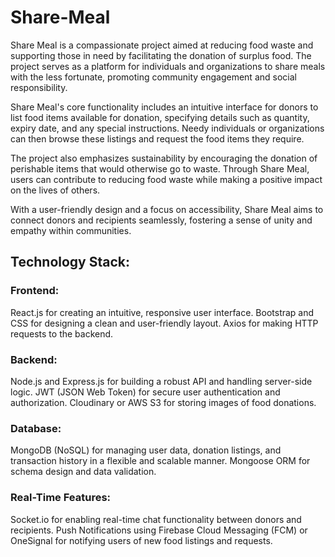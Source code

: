 # Share-Meal
Share Meal is a compassionate project aimed at reducing food waste and supporting those in need by facilitating the donation of surplus food. The project serves as a platform for individuals and organizations to share meals with the less fortunate, promoting community engagement and social responsibility.

Share Meal's core functionality includes an intuitive interface for donors to list food items available for donation, specifying details such as quantity, expiry date, and any special instructions. Needy individuals or organizations can then browse these listings and request the food items they require.

The project also emphasizes sustainability by encouraging the donation of perishable items that would otherwise go to waste. Through Share Meal, users can contribute to reducing food waste while making a positive impact on the lives of others.

With a user-friendly design and a focus on accessibility, Share Meal aims to connect donors and recipients seamlessly, fostering a sense of unity and empathy within communities.

## Technology Stack:
### Frontend:

React.js for creating an intuitive, responsive user interface.
Bootstrap and CSS for designing a clean and user-friendly layout.
Axios for making HTTP requests to the backend.

### Backend:

Node.js and Express.js for building a robust API and handling server-side logic.
JWT (JSON Web Token) for secure user authentication and authorization.
Cloudinary or AWS S3 for storing images of food donations.

### Database:

MongoDB (NoSQL) for managing user data, donation listings, and transaction history in a flexible and scalable manner.
Mongoose ORM for schema design and data validation.

### Real-Time Features:

Socket.io for enabling real-time chat functionality between donors and recipients.
Push Notifications using Firebase Cloud Messaging (FCM) or OneSignal for notifying users of new food listings and requests.
